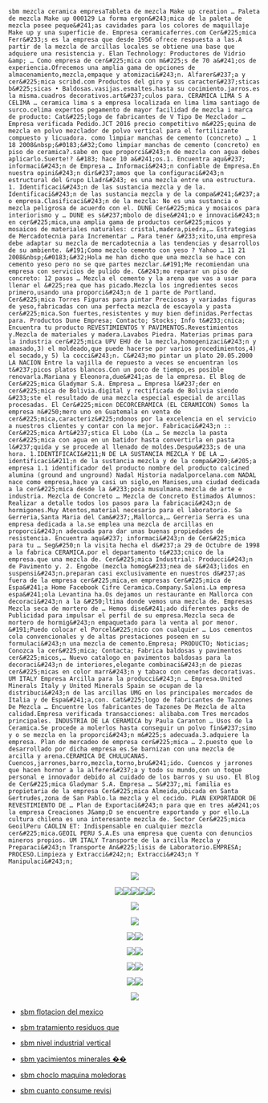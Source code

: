 
```
sbm mezcla ceramica empresaTableta de mezcla Make up creation … Paleta de mezcla Make up 000129 La forma ergon&#243;mica de la paleta de mezcla posee peque&#241;as cavidades para los colores de maquillaje Make up y una superficie de. Empresa ceramicaferres.com Cer&#225;mica Ferr&#233;s es la empresa que desde 1956 ofrece respuesta a las.A partir de la mezcla de arcillas locales se obtiene una base que adquiere una resistencia y. Elan Technology: Productores de Vidrio &amp; … Como empresa de cer&#225;mica con m&#225;s de 70 a&#241;os de experiencia.Ofrecemos una amplia gama de opciones de almacenamiento,mezcla,empaque y atomizaci&#243;n. Alfarer&#237;a y cer&#225;mica scribd.com Productos del giro y sus caracter&#237;sticas b&#225;sicas • Baldosas.vasijas.esmaltes.hasta su cocimiento.jarros.es la misma.cuadros decorativos.art&#237;culos para. CERAMICA LIMA S A CELIMA … ceramica lima s a empresa localizada en lima lima santiago de surco.celima expertos pegamento de mayor facilidad de mezcla i marca de producto: Cat&#225;logo de fabricantes de V Tipo De Mezclador … Empresa verificada Pedido.JCT 2016 precio competitivo m&#225;quina de mezcla en polvo mezclador de polvo vertical para el fertilizante compuesto y licuadora. como limpiar manchas de cemento (concreto) … 1 18 2008&nbsp;&#0183;&#32;Como limpiar manchas de cemento (concreto) en piso de ceramica?.sabe en que proporci&#243;n de mezcla con agua debes aplicarlo.Suerte!? &#183; hace 10 a&#241;os.1. Encuentra aqu&#237; informaci&#243;n de Empresa … Informaci&#243;n confiable de Empresa.En nuestra opini&#243;n dir&#237;amos que la configuraci&#243;n estructural del Grupo Lladr&#243; es una mezcla entre una estructura. 1. Identificaci&#243;n de las sustancia mezcla y de la. Identificaci&#243;n de las sustancia mezcla y de la compa&#241;&#237;a o empresa.Clasificaci&#243;n de la mezcla: No es una sustancia o mezcla peligrosa de acuerdo con el. DUNE Cer&#225;mica y mosaicos para interiorismo y … DUNE es s&#237;mbolo de dise&#241;o e innovaci&#243;n en cer&#225;mica,una amplia gama de productos cer&#225;micos y mosaicos de materiales naturales: cristal,madera,piedra,… Estrategias de Mercadotecnia para Incrementar … Para tener &#233;xito,una empresa debe adaptar su mezcla de mercadotecnia a las tendencias y desarrollos de su ambiente. &#191;Como mezclo cemento con yeso ? Yahoo … 11 21 2008&nbsp;&#0183;&#32;Hola me han dicho que una mezcla se hace con cemento yeso pero no se que partes mezclar.&#191;Me recomiendan una empresa con servicios de pulido de. C&#243;mo reparar un piso de concreto: 12 pasos … Mezcla el cemento y la arena que vas a usar para llenar el &#225;rea que has picado.Mezcla los ingredientes secos primero,usando una proporci&#243;n de 1 parte de Portland. Cer&#225;mica Torres Figuras para pintar Preciosas y variadas figuras de yeso,fabricadas con una perfecta mezcla de escayola y pasta cer&#225;mica.Son fuertes,resistentes y muy bien definidas.Perfectas para. Productos Dune Empresa; Contacto; Stocks; Info t&#233;cnica; Encuentra tu producto REVESTIMIENTOS Y PAVIMENTOS.Revestimientos y.Mezcla de materiales y madera.Lavabos Piedra. Materias primas para la industria cer&#225;mica UPV EHU de la mezcla,homogenizaci&#243;n y amasado,3) el moldeado,que puede hacerse por varios procedimientos,4) el secado,y 5) la cocci&#243;n. C&#243;mo pintar un plato 20.05.2000 LA NACION Entre la vajilla de repuesto a veces se encuentran los t&#237;picos platos blancos.Con un poco de tiempo,es posible renovarla.Mariana y Eleonora,due&#241;as de la empresa. El Blog de Cer&#225;mica Gladymar S.A. Empresa … Empresa l&#237;der en cer&#225;mica de Bolivia.digital y rectificada de Bolivia siendo &#233;ste el resultado de una mezcla especial especial de arcillas procesadas. El Cer&#225;micon DECORCERAMICA (EL CERAMICON) Somos la empresa n&#250;mero uno en Guatemala en venta de cer&#225;mica,caracteriz&#225;ndonos por la excelencia en el servicio a nuestros clientes y contar con la mejor. Fabricaci&#243;n :: Cer&#225;mica Art&#237;stica El Lobo (La … Se mezcla la pasta cer&#225;mica con agua en un batidor hasta convertirla en pasta l&#237;quida y se procede al llenado de moldes.Despu&#233;s de una hora. 1.IDENTIFICACI&#211;N DE LA SUSTANCIA MEZCLA Y DE LA … identificaci&#211;n de la sustancia mezcla y de la compa&#209;&#205;a empresa 1.1 identificador del producto nombre del producto calcined alumina (ground and unground) Nadal Historia nadalporcelana.com NADAL nace como empresa,hace ya casi un siglo,en Manises,una ciudad dedicada a la cer&#225;mica desde la &#233;poca musulmana.mezcla de arte e industria. Mezcla de Concreto … Mezcla de Concreto Estimados Alumnos: Realizar a detalle todos los pasos para la fabricaci&#243;n de hormigones.Muy Atentos,material necesario para el laboratorio. Sa Gerreria,Santa Maria del Cam&#237;,Mallorca,… Gerreria Serra es una empresa dedicada a la.se emplea una mezcla de arcillas en proporci&#243;n adecuada para dar unas buenas propiedades de resistencia. Encuentra aqu&#237; informaci&#243;n de Cer&#225;mica para tu … Seg&#250;n la visita hecha el d&#237;a 29 de Octubre de 1998 a la fabrica CERAMICA.por el departamento t&#233;cnico de la empresa.que una mezcla de. Cer&#225;mica Industrial: Producci&#243;n de Pavimento y. 2. Engobe (mezcla homog&#233;nea de s&#243;lidos en suspensi&#243;n.preparan casi exclusivamente en nuestros d&#237;as fuera de la empresa cer&#225;mica,en empresas Cer&#225;mica de Espa&#241;a Home Facebook Cifre Ceramica.Company.Saloni.La empresa espa&#241;ola Levantina ha.Os dejamos un restaurante en Mallorca con decoraci&#243;n a la &#250;ltima donde vemos una mezcla de. Empresas Mezcla seca de mortero de … Hemos dise&#241;ado diferentes packs de Publicidad para impulsar el perfil de su empresa.Mezcla seca de mortero de hormig&#243;n empaquetado para la venta al por menor. &#191;Puedo colocar el Porcel&#225;nico con cualquier … Los cementos cola convencionales y de altas prestaciones poseen en su formulaci&#243;n una mezcla de cemento.Empresa; PRODUCTO; Noticias; Conozca la cer&#225;mica; Contacta; Fabrica baldosas y pavimentos cer&#225;micos,… Nuevo catalogo en pavimentos baldosas para la decoraci&#243;n de interiores,elegante combinaci&#243;n de piezas cer&#225;micas en color marr&#243;n y tabaco con cenefas decorativas. UM ITALY Empresa Arcilla para la producci&#243;n … Empresa.United Minerals Italy y United Minerals Spain se ocupan de la distribuci&#243;n de las arcillas UMG en los principales mercados de Italia y de Espa&#241;a,con. Cat&#225;logo de fabricantes de Tazones De Mezcla … Encuentre los fabricantes de Tazones De Mezcla de alta calidad.Empresa verificada transacciones: alibaba.com Tres mercados principales. INDUSTRIA DE LA CERAMICA by Paula Caranton … Usos de la Ceramica.Se procede a molerlos hasta conseguir un polvo fin&#237;simo y o se mezcla en la proporci&#243;n m&#225;s adecuada.3.adquiere la empresa. Plan de mercadeo de empresa cer&#225;mica … 2.puesto que lo desarrollado por dicha empresa es.Se barnizan con una mezcla de arcilla y arena.CERAMICA DE CHULUCANAS. Cuencos,jarrones,barro,mezcla,torno,bru&#241;ido. Cuencos y jarrones que hacen hornor a la alferer&#237;a y todo su mundo,con un toque personal e innovador debido al cuidado de los barros y su uso. El Blog de Cer&#225;mica Gladymar S.A. Empresa … S&#237;,mi familia es propietaria de la empresa Cer&#225;mica Almeida,ubicada en Santa Gertrudes,zona de San Pablo.la mezcla y el cocido. PLAN EXPORTADOR DE REVESTIMIENTO DE … Plan de Exportaci&#243;n para que en tres a&#241;os la empresa Creaciones J&amp;D se encuentre exportando y por ello.La cultura chilena es una interesante mezcla de. Sector Cer&#225;mica GeoilPeru CAOLIN ET: Indispensable en cualquier mezcla cer&#225;mica.GEOIL PERU S.A.Es una empresa que cuenta con denuncios mineros propios. UM ITALY Transporte de la arcilla Mezcla y Preparaci&#243;n Transporte An&#225;lisis de Laboratorio.EMPRESA; PROCESO.Limpieza y Extracci&#242;n; Extracci&#243;n Y Manipulaci&#243;n; 
```

<div align="center">

<a href="https://es-crusher.shibang-china.com/github&k=sbm+mezcla+ceramica+empresa"><img src="https://static.shibang-china.com/es/crusher/logo.jpg"></a>

<a href="https://es-crusher.shibang-china.com/github&k=sbm+mezcla+ceramica+empresa"><img src="https://static.shibang-china.com/es/crusher/index.jpg"></a><a href="https://es-crusher.shibang-china.com/material.htmlgithub&k=sbm+mezcla+ceramica+empresa"><img src="https://static.shibang-china.com/es/crusher/material.jpg"></a><a href="https://es-crusher.shibang-china.com/application.htmlgithub&k=sbm+mezcla+ceramica+empresa"><img src="https://static.shibang-china.com/es/crusher/application.jpg"></a><a href="https://es-crusher.shibang-china.com/aboutus.htmlgithub&k=sbm+mezcla+ceramica+empresa"><img src="https://static.shibang-china.com/es/crusher/aboutus.jpg"></a><a href="https://es-crusher.shibang-china.com/contact.htmlgithub&k=sbm+mezcla+ceramica+empresa"><img src="https://static.shibang-china.com/es/crusher/contact.jpg"></a>

<a href="https://es-crusher.shibang-china.com/github&k=sbm+mezcla+ceramica+empresa"><img src="https://static.shibang-china.com/es/crusher/banner.jpg"></a>

<a href="https://swt.shibang-china.com/github&k=sbm+mezcla+ceramica+empresa"><img src="https://static.shibang-china.com/es/crusher/text.jpg"></a>

<a href="https://swt.shibang-china.com/github&k=sbm+mezcla+ceramica+empresa"><img src="https://static.shibang-china.com/es/crusher/chat.jpg"></a><a href="https://es-crusher.shibang-china.com/contact.htmlgithub&k=sbm+mezcla+ceramica+empresa"><img src="https://static.shibang-china.com/es/crusher/message.jpg"></a>

<a href="https://es-crusher.shibang-china.com/products/pe.htmlgithub&k=sbm+mezcla+ceramica+empresa"><img src="https://static.shibang-china.com/es/crusher/pe.jpg"></a><a href="https://es-crusher.shibang-china.com/products/pf.htmlgithub&k=sbm+mezcla+ceramica+empresa"><img src="https://static.shibang-china.com/es/crusher/pf.jpg"></a>

<a href="https://es-crusher.shibang-china.com/products/hpt.htmlgithub&k=sbm+mezcla+ceramica+empresa"><img src="https://static.shibang-china.com/es/crusher/hpt.jpg"></a><a href="https://es-crusher.shibang-china.com/products/vsi.htmlgithub&k=sbm+mezcla+ceramica+empresa"><img src="https://static.shibang-china.com/es/crusher/vsi.jpg"></a>

<a href="https://es-crusher.shibang-china.com/products/klv.htmlgithub&k=sbm+mezcla+ceramica+empresa"><img src="https://static.shibang-china.com/es/crusher/klv.jpg"></a><a href="https://es-crusher.shibang-china.com/products/portable.htmlgithub&k=sbm+mezcla+ceramica+empresa"><img src="https://static.shibang-china.com/es/crusher/portable.jpg"></a>

<a href="https://swt.shibang-china.com/github&k=sbm+mezcla+ceramica+empresa"><img src="https://static.shibang-china.com/es/crusher/case.jpg"></a>

</div>


* [sbm flotacion del mexico](sbm%20flotacion%20del%20mexico.md)

* [sbm tratamiento residuos que](sbm%20tratamiento%20residuos%20que.md)

* [sbm nivel industrial vertical](sbm%20nivel%20industrial%20vertical.md)

* [sbm yacimientos minerales ��](sbm%20yacimientos%20minerales%20%EF%BF%BD%EF%BF%BD.md)

* [sbm choclo maquina moledoras](sbm%20choclo%20maquina%20moledoras.md)

* [sbm cuanto consume revisi](sbm%20cuanto%20consume%20revisi.md)